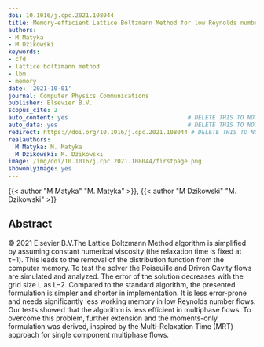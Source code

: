 ```yaml
---
doi: 10.1016/j.cpc.2021.108044
title: Memory-efficient Lattice Boltzmann Method for low Reynolds number flows
authors:
- M Matyka
- M Dzikowski
keywords:
- cfd
- lattice boltzmann method
- lbm
- memory
date: '2021-10-01'
journal: Computer Physics Communications
publisher: Elsevier B.V.
scopus_cite: 2
auto_content: yes                                  # DELETE THIS TO NOT AUTO GENERATE CONTENT
auto_data: yes                                     # DELETE THIS TO NOT AUTO GENERATE METADATA
redirect: https://doi.org/10.1016/j.cpc.2021.108044 # DELETE THIS TO NOT REDIRECT
realauthors:
  M Matyka: M. Matyka
  M Dzikowski: M. Dzikowski
image: /img/doi/10.1016/j.cpc.2021.108044/firstpage.png
showonlyimage: yes
---
```

{{< author "M Matyka" "M. Matyka" >}}, {{< author "M Dzikowski" "M. Dzikowski" >}}

## Abstract
© 2021 Elsevier B.V.The Lattice Boltzmann Method algorithm is simplified by assuming constant numerical viscosity (the relaxation time is fixed at τ=1). This leads to the removal of the distribution function from the computer memory. To test the solver the Poiseuille and Driven Cavity flows are simulated and analyzed. The error of the solution decreases with the grid size L as L−2. Compared to the standard algorithm, the presented formulation is simpler and shorter in implementation. It is less error-prone and needs significantly less working memory in low Reynolds number flows. Our tests showed that the algorithm is less efficient in multiphase flows. To overcome this problem, further extension and the moments-only formulation was derived, inspired by the Multi-Relaxation Time (MRT) approach for single component multiphase flows.
